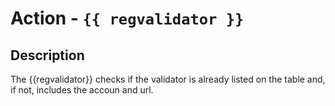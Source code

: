 # Action - `{{ regvalidator }}`

## Description

The {{regvalidator}} checks if the validator is already listed on the table and, if not, includes the accoun and url.
